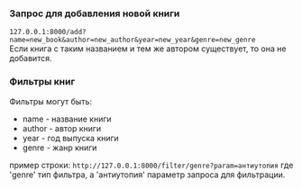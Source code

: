 ### Запрос для добавления новой книги
`127.0.0.1:8000/add?name=new_book&author=new_author&year=new_year&genre=new_genre`  
Если книга с таким названием и тем же автором существует, то она не добавится.

### Фильтры книг
Фильтры могут быть:
- name - название книги
- author - автор книги
- year - год выпуска книги
- genre - жанр книги

пример строки:
`http://127.0.0.1:8000/filter/genre?param=антиутопия`
где 'genre' тип фильтра, а 'антиутопия' параметр запроса для фильтрации.